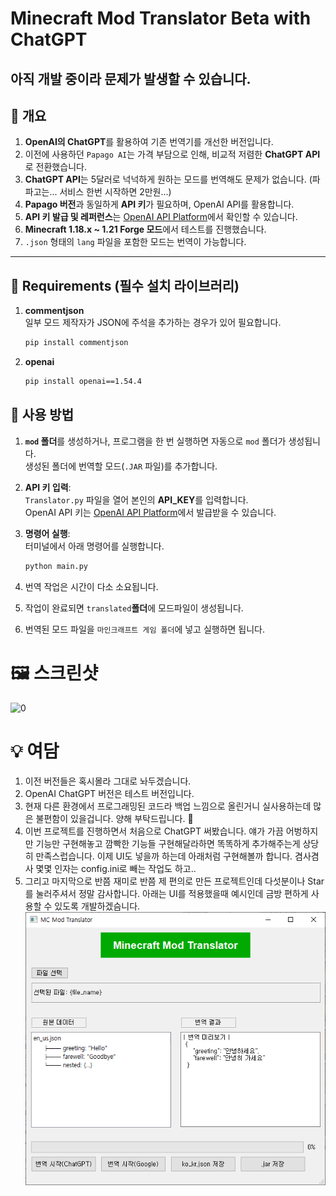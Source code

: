 # Minecraft Mod Translator Beta with ChatGPT
## 아직 개발 중이라 문제가 발생할 수 있습니다.

## 📌 개요
1. **OpenAI의 ChatGPT**를 활용하여 기존 번역기를 개선한 버전입니다.  
2. 이전에 사용하던 `Papago AI`는 가격 부담으로 인해, 비교적 저렴한 **ChatGPT API**로 전환했습니다.
3. **ChatGPT API**는 5달러로 넉넉하게 원하는 모드를 번역해도 문제가 없습니다. (파파고는... 서비스 한번 시작하면 2만원...)
4. **Papago 버전**과 동일하게 **API 키**가 필요하며, OpenAI API를 활용합니다.
5. **API 키 발급 및 레퍼런스**는 [OpenAI API Platform](https://platform.openai.com/)에서 확인할 수 있습니다.
6. **Minecraft 1.18.x ~ 1.21 Forge 모드**에서 테스트를 진행했습니다.
7. `.json` 형태의 `lang` 파일을 포함한 모드는 번역이 가능합니다.

---

## 💾 Requirements (필수 설치 라이브러리)
1. **commentjson**  
   일부 모드 제작자가 JSON에 주석을 추가하는 경우가 있어 필요합니다.  
    ```bash
    pip install commentjson
    ```
2. **openai**
    ```bash
    pip install openai==1.54.4
    ```
## 🚀 사용 방법
1. **`mod` 폴더**를 생성하거나, 프로그램을 한 번 실행하면 자동으로 `mod` 폴더가 생성됩니다.  
   생성된 폴더에 번역할 모드(`.JAR` 파일)를 추가합니다.

2. **API 키 입력**:  
   `Translator.py` 파일을 열어 본인의 **API_KEY**를 입력합니다.  
   OpenAI API 키는 [OpenAI API Platform](https://platform.openai.com/)에서 발급받을 수 있습니다.

3. **명령어 실행**:  
   터미널에서 아래 명령어를 실행합니다.  
   ```bash
   python main.py
   ```

4. 번역 작업은 시간이 다소 소요됩니다.
5. 작업이 완료되면 `translated`**폴더**에 모드파일이 생성됩니다.
6. 번역된 모드 파일을 `마인크래프트 게임 폴더`에 넣고 실행하면 됩니다.
# 🖼️ 스크린샷
![0](./mdimg/01.png)
# 💡 여담
1. 이전 버전들은 혹시몰라 그대로 놔두겠습니다.
2. OpenAI ChatGPT 버전은 테스트 버전입니다.
3. 현재 다른 환경에서 프로그래밍된 코드라 백업 느낌으로 올린거니 실사용하는데 많은 불편함이 있을겁니다. 양해 부탁드립니다. 🙏
4. 이번 프로젝트를 진행하면서 처음으로 ChatGPT 써봤습니다. 얘가 가끔 어벙하지만 기능만 구현해놓고 깜빡한 기능들 구현해달라하면 똑똑하게 추가해주는게 상당히 만족스럽습니다. 이제 UI도 넣을까 하는데 아래처럼 구현해볼까 합니다. 겸사겸사 몇몇 인자는 config.ini로 빼는 작업도 하고..
5. 그리고 마지막으로 반쯤 재미로 반쯤 제 편의로 만든 프로젝트인데 다섯분이나 Star를 눌러주셔서 정말 감사합니다. 아래는 UI를 적용했을때 예시인데 금방 편하게 사용할 수 있도록 개발하겠슴니다.
![1](./mdimg/ui.png)
